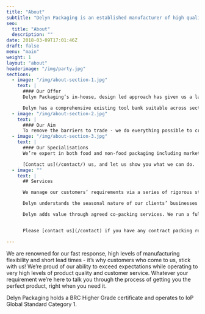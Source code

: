 ```yaml
---
title: "About"
subtitle: "Delyn Packaging is an established manufacturer of high quality thermoformed packaging covering many diverse sectors, including: non-food; cosmetics; pharmaceuticals; pet foods; meat & BBQ; salads & wet pasta; snacks; party foods; bakery; convenience / ready meals; and other sectors."
seo:
  title: "About"
  description: ""
date: 2018-03-09T17:01:46Z
draft: false
menu: "main"
weight: 1
layout: "about"
headerimage: "/img/party.jpg"
sections:
  - image: "/img/about-section-1.jpg"
    text: |
      #### Our Offer
      Delyn Packaging’s in-house, design led approach has given us a large platform of “off-the-shelf” products that suit the majority of client requirements; however bespoke design options could give your item a clear USP for maximum impact. 

      Delyn has a comprehensive existing tool bank suitable across sectors AND a range of industry ‘standard’ tray sizes. Our quick turnaround on new projects with design, low cost sampling, and short lead times for new product development is what gives Delyn the edge.
  - image: "/img/about-section-2.jpg"
    text: |
      #### Our Aim
      To remove the barriers to trade - we do everything possible to create a trading environment with our customers. We aim to deliver delight!
  - image: "/img/about-section-3.jpg"
    text: |
      #### Our Specialisations
      We’re expert in both food and non-food packaging including markets such as: meat and fish; BBQ, salads, wet pasta, snack foods, convenience, dairy, produce, seafood, desserts, chocolate, bakery, antipasti, pharmaceuticals; personal care; cosmetics; household care; and many others.

      [Contact us](/contact/) us, and let us show you what we can do.
  - image: ""
    text: |
      ## Services

      We manage our customers’ requirements via a series of rigorous standards and processes, all of which add up to great service levels and products that delight. This means we concentrate on efficient stock control - managing demand on JIT (just in time) products by working with you on forward forecasting to plan out our manufacturing, storage and distribution strategies.

      Delyn understands the seasonal nature of our clients’ businesses - we appreciate the challenges these present so we work hard to help you manage these periods of intense demand.

      Delyn adds value through agreed co-packing services. We run a full padding operation for meat trays, we fit ‘sporks’ into salad trays and we label trays where required - dovetailing in with your business needs.


      Please [contact us](/contact) if you have any contract packing requirement and we would be pleased to quote for you.

---
```

We are renowned for our fast response, high levels of manufacturing flexibility and short lead times - it’s why customers who come to us, stick with us! We’re proud of our ability to exceed expectations while operating to very high levels of product quality and customer service. Whatever your requirement we’re here to talk you through the process of getting you the perfect product, right when you need it.

Delyn Packaging holds a BRC Higher Grade certificate and operates to IoP Global Standard Category 1.